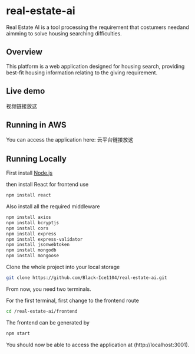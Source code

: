 # real-estate-ai
Real Estate AI is a tool processing the requirement that costumers needand aimming to solve housing searching difficulties.
## Overview 
This platform is a web application designed for housing search, providing best-fit housing information relating to the giving requirement.
## Live demo
视频链接放这
## Running in AWS
You can access the application here: 云平台链接放这
## Running Locally
First install [Node.js](https://nodejs.org/en)

then install React for frontend use
```bash
npm install react
```


Also install all the required middleware

```bash
npm install axios
npm install bcryptjs
npm install cors
npm install express
npm install express-validator
npm install jsonwebtoken
npm install mongodb
npm install mongoose
```

Clone the whole project into your local storage
``` bash
git clone https://github.com/Black-Ice1104/real-estate-ai.git
```

From now, you need two terminals. 

For the first terminal, first change to the frontend route
```bash
cd /real-estate-ai/frontend
```

The frontend can be generated by 
```bash
npm start
```

You should now be able to access the application at (http://localhost:3001).

